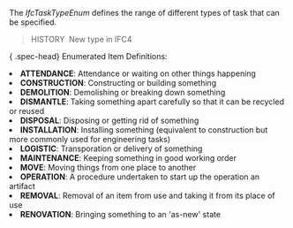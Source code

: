 The _IfcTaskTypeEnum_ defines the range of different types of task that can be specified.

> HISTORY&nbsp; New type in IFC4

{ .spec-head}
Enumerated Item Definitions:

<lu>
<li><b>ATTENDANCE</b>: Attendance or waiting on other things happening</li>
<li><b>CONSTRUCTION</b>: Constructing or building something</li>
<li><b>DEMOLITION</b>: Demolishing or breaking down something</li>
<li><b>DISMANTLE</b>: Taking something apart carefully so that it can be recycled or reused</li>
<li><b>DISPOSAL</b>: Disposing or getting rid of something</li>
<li><b>INSTALLATION</b>: Installing something (equivalent to construction but more commonly used for engineering tasks)</li>
<li><b>LOGISTIC</b>: Transporation or delivery of something</li>
<li><b>MAINTENANCE</b>: Keeping something in good working order</li>
<li><b>MOVE</b>: Moving things from one place to another</li>
<li><b>OPERATION</b>: A procedure undertaken to start up the operation an artifact</li>
<li><b>REMOVAL</b>: Removal of an item from use and taking it from its place of use</li>
<li><b>RENOVATION</b>: Bringing something to an 'as-new' state</li>
    </lu>